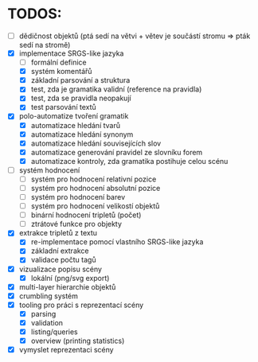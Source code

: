 # TODOS:
- [ ] dědičnost objektů (ptá sedí na větvi + větev je součástí stromu => pták sedí na stromě)
- [x] implementace SRGS-like jazyka
	- [ ] formální definice
	- [x] systém komentářů
	- [x] základní parsování a struktura
	- [x] test, zda je gramatika validní (reference na pravidla)
	- [x] test, zda se pravidla neopakují
	- [x] test parsování textů
- [x] polo-automatize tvoření gramatik
	- [x] automatizace hledání tvarů
	- [x] automatizace hledání synonym
	- [x] automatizace hledání souvisejících slov
	- [x] automatizace generování pravidel ze slovníku forem
	- [x] automatizace kontroly, zda gramatika postihuje celou scénu
- [ ] systém hodnocení
	- [ ] systém pro hodnocení relativní pozice
	- [ ] systém pro hodnocení absolutní pozice
	- [ ] systém pro hodnocení barev
	- [ ] systém pro hodnocení velikostí objektů
	- [ ] binární hodnocení tripletů (počet)
	- [ ] ztrátové funkce pro objekty
- [x] extrakce tripletů z textu
	- [x] re-implementace pomocí vlastního SRGS-like jazyka
	- [x] základní extrakce
	- [x] validace počtu tagů
- [x] vizualizace popisu scény
	- [x] lokální (png/svg export)
- [x] multi-layer hierarchie objektů
- [x] crumbling systém
- [x] tooling pro práci s reprezentací scény
	- [x] parsing
	- [x] validation
	- [x] listing/queries
	- [x] overview (printing statistics)
- [x] vymyslet reprezentaci scény
